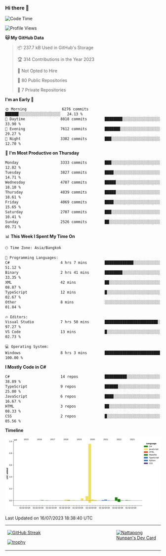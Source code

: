 ### Hi there 👋

<!--START_SECTION:waka-->
![Code Time](http://img.shields.io/badge/Code%20Time-673%20hrs%2011%20mins-blue)

![Profile Views](http://img.shields.io/badge/Profile%20Views-0-blue)

**🐱 My GitHub Data** 

> 📦 237.7 kB Used in GitHub's Storage 
 > 
> 🏆 314 Contributions in the Year 2023
 > 
> 🚫 Not Opted to Hire
 > 
> 📜 80 Public Repositories 
 > 
> 🔑 7 Private Repositories 
 > 
**I'm an Early 🐤** 

```text
🌞 Morning                6276 commits        ██████░░░░░░░░░░░░░░░░░░░   24.13 % 
🌆 Daytime                8818 commits        ████████░░░░░░░░░░░░░░░░░   33.90 % 
🌃 Evening                7612 commits        ███████░░░░░░░░░░░░░░░░░░   29.27 % 
🌙 Night                  3302 commits        ███░░░░░░░░░░░░░░░░░░░░░░   12.70 % 
```
📅 **I'm Most Productive on Thursday** 

```text
Monday                   3333 commits        ███░░░░░░░░░░░░░░░░░░░░░░   12.82 % 
Tuesday                  3827 commits        ████░░░░░░░░░░░░░░░░░░░░░   14.71 % 
Wednesday                4707 commits        █████░░░░░░░░░░░░░░░░░░░░   18.10 % 
Thursday                 4839 commits        █████░░░░░░░░░░░░░░░░░░░░   18.61 % 
Friday                   4069 commits        ████░░░░░░░░░░░░░░░░░░░░░   15.65 % 
Saturday                 2707 commits        ███░░░░░░░░░░░░░░░░░░░░░░   10.41 % 
Sunday                   2526 commits        ██░░░░░░░░░░░░░░░░░░░░░░░   09.71 % 
```


📊 **This Week I Spent My Time On** 

```text
🕑︎ Time Zone: Asia/Bangkok

💬 Programming Languages: 
C#                       4 hrs 7 mins        █████████████░░░░░░░░░░░░   51.12 % 
Binary                   2 hrs 41 mins       ████████░░░░░░░░░░░░░░░░░   33.35 % 
XML                      42 mins             ██░░░░░░░░░░░░░░░░░░░░░░░   08.87 % 
TypeScript               12 mins             █░░░░░░░░░░░░░░░░░░░░░░░░   02.67 % 
Other                    8 mins              ░░░░░░░░░░░░░░░░░░░░░░░░░   01.84 % 

🔥 Editors: 
Visual Studio            7 hrs 50 mins       ████████████████████████░   97.27 % 
VS Code                  13 mins             █░░░░░░░░░░░░░░░░░░░░░░░░   02.73 % 

💻 Operating System: 
Windows                  8 hrs 3 mins        █████████████████████████   100.00 % 
```

**I Mostly Code in C#** 

```text
C#                       14 repos            ██████████░░░░░░░░░░░░░░░   38.89 % 
TypeScript               9 repos             ██████░░░░░░░░░░░░░░░░░░░   25.00 % 
JavaScript               6 repos             ████░░░░░░░░░░░░░░░░░░░░░   16.67 % 
HTML                     3 repos             ██░░░░░░░░░░░░░░░░░░░░░░░   08.33 % 
CSS                      2 repos             █░░░░░░░░░░░░░░░░░░░░░░░░   05.56 % 
```



**Timeline**

![Lines of Code chart](https://raw.githubusercontent.com/aixasz/aixasz/main/assets/bar_graph.png)


 Last Updated on 16/07/2023 18:38:40 UTC
<!--END_SECTION:waka-->

<table>
<tr>
<td width="70%" valign="top">
 
 [![GitHub Streak](http://github-readme-streak-stats.herokuapp.com?user=aixasz&theme=github-dark&hide_border=true&date_format=%5BY%20%5DM%20j)](https://git.io/streak-stats)

 [![trophy](https://github-profile-trophy.vercel.app/?username=aixasz&theme=onedark)](https://github.com/ryo-ma/github-profile-trophy)
 </td>
<td width="30%" valign="top">
 
<a href="https://app.daily.dev/aixasz"><img src="https://api.daily.dev/devcards/403207936e6547c9a85ea449e9f3abe8.png?r=re8" alt="Nattapong Nunpan's Dev Card"/></a>

 </td>
</tr>
</table>
 
